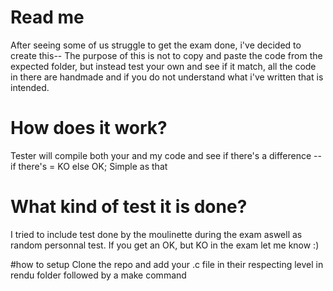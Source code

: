 # Read me

After seeing some of us struggle to get the exam done, i've decided to create this--
The purpose of this is not to copy and paste the code from the expected folder, but instead test your own and see if it match, all the code in there are handmade and if you do not understand what i've written that is intended.

# How does it work?
Tester will compile both your and my code and see if there's a difference -- if there's = KO else OK; Simple as that

# What kind of test it is done?
I tried to include test done by the moulinette during the exam aswell as random personnal test. If you get an OK, but KO in the exam let me know :)

#how to setup
Clone the repo and add your .c file in their respecting level in rendu folder followed by a make command
